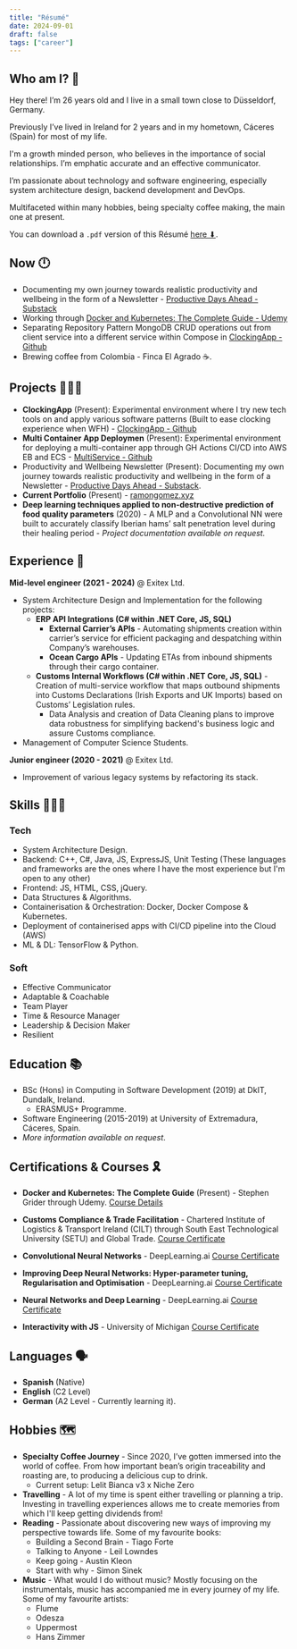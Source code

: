 ```yaml
---
title: "Résumé"
date: 2024-09-01
draft: false
tags: ["career"]
---
```

## Who am I? 👀

Hey there! I’m 26 years old and I live in a small town close to Düsseldorf, Germany.

Previously I’ve lived in Ireland for 2 years and in my hometown, Cáceres (Spain) for most of my life.

I'm a growth minded person, who believes in the importance of social relationships. I’m emphatic accurate and an effective communicator.

I’m passionate about technology and software engineering, especially system architecture design, backend development and DevOps.

Multifaceted within many hobbies, being specialty coffee making, the main one at present.

You can download a `.pdf` version of this Résumé [here ⬇](/career/RGR_CV.pdf).

## Now 🕛

- Documenting my own journey towards realistic productivity and wellbeing in the form of a Newsletter - [Productive Days Ahead - Substack](https://productivedaysahead.substack.com/)
- Working through [Docker and Kubernetes: The Complete Guide - Udemy](https://www.udemy.com/course/docker-and-kubernetes-the-complete-guide)
- Separating Repository Pattern MongoDB CRUD operations out from client service into a different service within Compose in [ClockingApp - Github](https://github.com/rgomezr/ClockingApp)
- Brewing coffee from Colombia - Finca El Agrado ☕️.

## Projects 👨🏻‍💻

- **ClockingApp** (Present): Experimental environment where I try new tech tools on and apply various software patterns (Built to ease clocking experience when WFH) - [ClockingApp - Github](https://github.com/rgomezr/ClockingApp)
- **Multi Container App Deploymen** (Present): Experimental environment for deploying a multi-container app through GH Actions CI/CD into AWS EB and ECS - [MultiService - Github](https://github.com/rgomezr/multi-docker)
- Productivity and Wellbeing Newsletter (Present): Documenting my own journey towards realistic productivity and wellbeing in the form of a Newsletter - [Productive Days Ahead - Substack](https://productivedaysahead.substack.com/).
- **Current Portfolio** (Present) - [ramongomez.xyz](https://ramongomez.xyz)
- **Deep learning techniques applied to non-destructive prediction of food quality parameters** (2020) - A MLP and a Convolutional NN were built to accurately classify Iberian hams’ salt penetration level during their healing period - _Project documentation available on request._

## Experience 🔬

**Mid-level engineer (2021 - 2024)** @ Exitex Ltd.

- System Architecture Design and Implementation for the following projects:
   - **ERP API Integrations (C# within .NET Core, JS, SQL)**
      - **External Carrier’s APIs** - Automating shipments creation within carrier’s service for efficient packaging and despatching within Company’s warehouses.
      - **Ocean Cargo APIs** - Updating ETAs from inbound shipments through their cargo container.
   - **Customs Internal Workflows (C# within .NET Core, JS, SQL)** - Creation of multi-service workflow that maps outbound shipments into Customs Declarations (Irish Exports and UK Imports) based on Customs’ Legislation rules.
      - Data Analysis and creation of Data Cleaning plans to improve data robustness for simplifying backend's business logic and assure Customs compliance.
- Management of Computer Science Students.

**Junior engineer (2020 - 2021)** @ Exitex Ltd.

   - Improvement of various legacy systems by refactoring its stack.

## Skills 💁🏻‍♂️

### Tech

- System Architecture Design.
- Backend: C++, C#, Java, JS, ExpressJS, Unit Testing (These languages and frameworks are the ones where I have the most experience but I'm open to any other)
- Frontend: JS, HTML, CSS, jQuery.
- Data Structures & Algorithms.
- Containerisation & Orchestration: Docker, Docker Compose & Kubernetes.
- Deployment of containerised apps with CI/CD pipeline into the Cloud (AWS)
- ML & DL: TensorFlow & Python.

### Soft

- Effective Communicator
- Adaptable & Coachable
- Team Player
- Time & Resource Manager
- Leadership & Decision Maker
- Resilient

## Education 📚

- BSc (Hons) in Computing in Software Development (2019) at DkIT, Dundalk, Ireland.
   - ERASMUS+ Programme.
- Software Engineering (2015-2019) at University of Extremadura, Cáceres, Spain.
- *More information available on request*.

## Certifications & Courses 🎗️

- **Docker and Kubernetes: The Complete Guide** (Present) - Stephen Grider through Udemy.
[Course Details](https://www.udemy.com/course/docker-and-kubernetes-the-complete-guide)

- **Customs Compliance & Trade Facilitation** - Chartered Institute of Logistics & Transport Ireland (CILT) through South East Technological University (SETU) and Global Trade.
[Course Certificate](https://www.credential.net/ddc91041-90ed-402b-98b1-b4eafb19158c#gs.8taj2o)

- **Convolutional Neural Networks** - DeepLearning.ai
[Course Certificate](https://www.coursera.org/account/accomplishments/certificate/843ZYQSRDQQP)

- **Improving Deep Neural Networks: Hyper-parameter tuning, Regularisation and Optimisation** - DeepLearning.ai
[Course Certificate](https://www.coursera.org/account/accomplishments/certificate/HZNPXRW895FH)

- **Neural Networks and Deep Learning** - DeepLearning.ai
[Course Certificate](https://www.coursera.org/account/accomplishments/certificate/B2M74CEZVHHK)

- **Interactivity with JS** - University of Michigan
[Course Certificate](https://www.coursera.org/account/accomplishments/certificate/LFRXQN82KSSV)

## Languages 🗣️

- **Spanish** (Native)
- **English** (C2 Level)
- **German** (A2 Level - Currently learning it).

## Hobbies 🗺️

- **Specialty Coffee Journey** - Since 2020, I’ve gotten immersed into the world of coffee. From how important bean’s origin traceability and roasting are, to producing a delicious cup to drink.
   - Current setup: Lelit Bianca v3 x Niche Zero
- **Travelling** - A lot of my time is spent either travelling or planning a trip. Investing in travelling experiences allows me to create memories from which I'll keep getting dividends from!
- **Reading** - Passionate about discovering new ways of improving my perspective towards life. Some of my favourite books:
   - Building a Second Brain - Tiago Forte
   - Talking to Anyone - Leil Lowndes
   - Keep going - Austin Kleon
   - Start with why - Simon Sinek
- **Music** - What would I do without music? Mostly focusing on the instrumentals, music has accompanied me in every journey of my life. Some of my favourite artists:
   - Flume
   - Odesza
   - Uppermost
   - Hans Zimmer